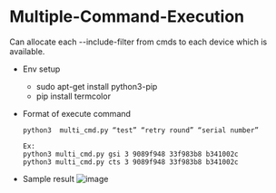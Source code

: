 # Multiple-Command-Execution

Can allocate each --include-filter from cmds to each device which is available.

- Env setup
  - sudo apt-get install python3-pip
  - pip install termcolor

- Format of execute command

  ```python3  multi_cmd.py “test” “retry round” “serial number”```
  ```
  Ex:
  python3 multi_cmd.py gsi 3 9089f948 33f983b8 b341002c
  python3 multi_cmd.py cts 3 9089f948 33f983b8 b341002c
  ```
- Sample result
![image](https://user-images.githubusercontent.com/99638331/208369341-c75de2cd-6a1f-4bf9-a0b9-f5c711a40fe8.png)
